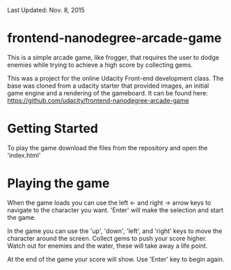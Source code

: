Last Updated: Nov. 8, 2015

frontend-nanodegree-arcade-game
===============================
This is a simple arcade game, like frogger, that requires the user to dodge
enemies while trying to achieve a high score by collecting gems.

This was a project for the online Udacity Front-end development class. The base
was cloned from a udacity starter that provided images, an initial game engine
and a rendering of the gameboard. It can be found here:
https://github.com/udacity/frontend-nanodegree-arcade-game

Getting Started
=================
To play the game download the files from the repository and open the 'index.html'

Playing the game
==================
When the game loads you can use the left <- and right -> arrow keys to navigate
to the character you want. 'Enter' will make the selection and start the game.

In the game you can use the 'up', 'down', 'left', and 'right' keys to move the
character around the screen. Collect gems to push your score higher. Watch out
for enemies and the water, these will take away a life point.

At the end of the game your score will show. Use 'Enter' key to begin again.
